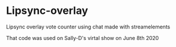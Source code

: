 # Lipsync-overlay
Lipsync overlay vote counter using chat made with streamelements

That code was used on Sally-D's virtal show on June 8th 2020 
